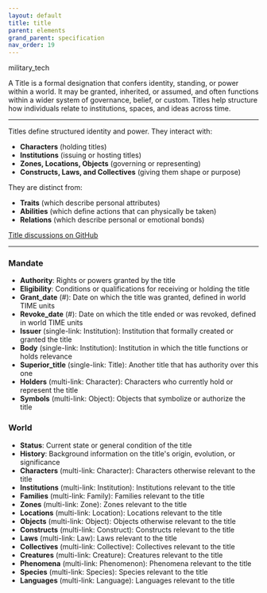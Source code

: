 ```yaml
---
layout: default
title: title
parent: elements
grand_parent: specification
nav_order: 19
---
```


 <span class="material-symbols-outlined">military_tech</span>

A Title is a formal designation that confers identity, standing, or power within a world. It may be granted, inherited, or assumed, and often functions within a wider system of governance, belief, or custom. Titles help structure how individuals relate to institutions, spaces, and ideas across time.

--- 
  
Titles define structured identity and power. They interact with:

- **Characters** (holding titles)
- **Institutions** (issuing or hosting titles)
- **Zones, Locations, Objects** (governing or representing)
- **Constructs, Laws, and Collectives** (giving them shape or purpose)

They are distinct from:

- **Traits** (which describe personal attributes)
- **Abilities** (which define actions that can physically be taken)
- **Relations** (which describe personal or emotional bonds)

[Title discussions on GitHub](https://github.com/OnlyWorlds/OnlyWorlds/discussions/categories/title)

---
### Mandate
- **Authority**: Rights or powers granted by the title
- **Eligibility**: Conditions or qualifications for receiving or holding the title
- **Grant_date** (#): Date on which the title was granted, defined in world TIME units
- **Revoke_date** (#): Date on which the title ended or was revoked, defined in world TIME units
- **Issuer** (single-link: Institution): Institution that formally created or granted the title
- **Body** (single-link: Institution): Institution in which the title functions or holds relevance
- **Superior_title** (single-link: Title): Another title that has authority over this one
- **Holders** (multi-link: Character): Characters who currently hold or represent the title
- **Symbols** (multi-link: Object): Objects that symbolize or authorize the title

### World
- **Status**: Current state or general condition of the title
- **History**: Background information on the title's origin, evolution, or significance
- **Characters** (multi-link: Character): Characters otherwise relevant to the title
- **Institutions** (multi-link: Institution): Institutions relevant to the title
- **Families** (multi-link: Family): Families relevant to the title
- **Zones** (multi-link: Zone): Zones relevant to the title
- **Locations** (multi-link: Location): Locations relevant to the title
- **Objects** (multi-link: Object): Objects otherwise relevant to the title
- **Constructs** (multi-link: Construct): Constructs relevant to the title
- **Laws** (multi-link: Law): Laws relevant to the title
- **Collectives** (multi-link: Collective): Collectives relevant to the title
- **Creatures** (multi-link: Creature): Creatures relevant to the title
- **Phenomena** (multi-link: Phenomenon): Phenomena relevant to the title
- **Species** (multi-link: Species): Species relevant to the title
- **Languages** (multi-link: Language): Languages relevant to the title

